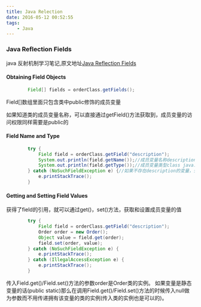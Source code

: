 ```yaml
---
title: Java Relection
date: 2016-05-12 00:52:55
tags:
    - Java
---
```

### Java Reflection Fields
java 反射机制学习笔记,原文地址[Java Reflection Fields](http://tutorials.jenkov.com/java-reflection/fields.html)

#### Obtaining Field Objects

```java
        Field[] fields = orderClass.getFields();
```

Field[]数组里面只包含类中public修饰的成员变量

如果知道类的成员变量名称，可以直接通过getField()方法获取到，成员变量的访问权限同样需要是public的

#### Field Name and Type

```java
        try {
            Field field = orderClass.getField("description");
            System.out.println(field.getName());//成员变量名称description
            System.out.println(field.getType());//成员变量类型class java.lang.String
        } catch (NoSuchFieldException e) {//如果不存在description的变量，会抛出NoSuchFieldException
            e.printStackTrace();
        }
```

#### Getting and Setting Field Values

获得了field的引用，就可以通过get()，set()方法，获取和设置成员变量的值

```java
        try {
            Field field = orderClass.getField("description");
            Order order = new Order();
            Object value = field.get(order);
            field.set(order, value);
        } catch (NoSuchFieldException e) {
            e.printStackTrace();
        } catch (IllegalAccessException e) {
            e.printStackTrace();
        }
```

传入Field.get()/Field.set()方法的参数order是Order类的实例。
如果变量是静态变量的话(public static)那么在调用Field.get()/Field.set()方法的时候传入null做为参数而不用传递拥有该变量的类的实例(传入类的实例也是可以的)。

